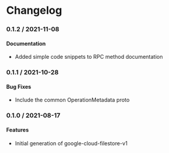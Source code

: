 # Changelog

### 0.1.2 / 2021-11-08

#### Documentation

* Added simple code snippets to RPC method documentation

### 0.1.1 / 2021-10-28

#### Bug Fixes

* Include the common OperationMetadata proto

### 0.1.0 / 2021-08-17

#### Features

* Initial generation of google-cloud-filestore-v1
